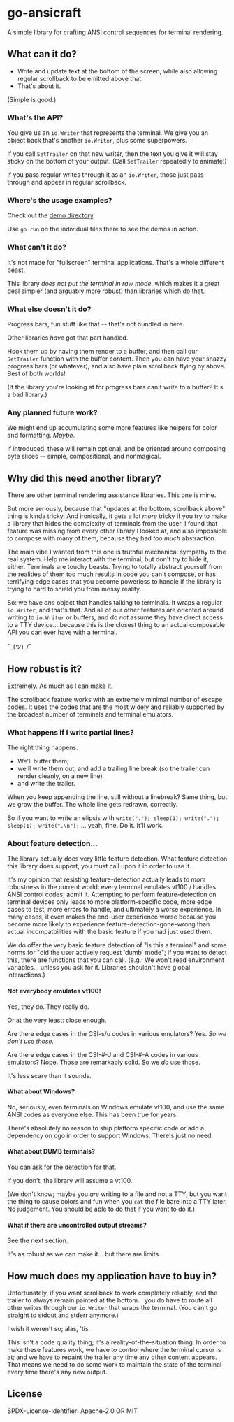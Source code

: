 go-ansicraft
============

A simple library for crafting ANSI control sequences for terminal rendering.


What can it do?
---------------

- Write and update text at the bottom of the screen, while also allowing regular scrollback to be emitted above that.
- That's about it.

(Simple is good.)

### What's the API?

You give us an `io.Writer` that represents the terminal.
We give you an object back that's another `io.Writer`, plus some superpowers.

If you call `SetTrailer` on that new writer, then the text you give it will stay sticky on the bottom of your output.
(Call `SetTrailer` repeatedly to animate!)

If you pass regular writes through it as an `io.Writer`, those just pass through and appear in regular scrollback.

### Where's the usage examples?

Check out the [demo directory](./demo/).

Use `go run` on the individual files there to see the demos in action.

### What can't it do?

It's not made for "fullscreen" terminal applications.  That's a whole different beast.

This library _does not put the terminal in raw mode_, which makes it a great deal simpler (and arguably more robust) than libraries which do that.

### What else doesn't it do?

Progress bars, fun stuff like that -- that's not bundled in here.

Other libraries _have_ got that part handled.

Hook them up by having them render to a buffer, and then call our `SetTrailer` function with the buffer content.
Then you can have your snazzy progress bars (or whatever), and also have plain scrollback flying by above.
Best of both worlds!

(If the library you're looking at for progress bars can't write to a buffer?  It's a bad library.)

### Any planned future work?

We might end up accumulating some more features like helpers for color and formatting.  _Maybe_.

If introduced, these will remain optional, and be oriented around composing byte slices -- simple, compositional, and nonmagical.



Why did this need another library?
----------------------------------

There are other terminal rendering assistance libraries.  This one is mine.

But more seriously, because that "updates at the bottom, scrollback above" thing is kinda tricky.
And ironically, it gets a lot *more* tricky if you try to make a library that hides the complexity of terminals from the user.
I found that feature was missing from every other library I looked at, and also impossible to compose with many of them, because they had _too much_ abstraction.

The main vibe I wanted from this one is truthful mechanical sympathy to the real system.
Help me interact with the terminal, but don't try to hide it, either.
Terminals are touchy beasts.
Trying to totally abstract yourself from the realities of them too much results in code you can't compose,
or has terrifying edge cases that you become powerless to handle if the library is trying to hard to shield you from messy reality.

So: we have *one* object that handles talking to terminals.
It wraps a regular `io.Writer`, and that's that.
And all of our other features are oriented around writing to `io.Writer` or buffers, and do *not* assume they have direct access to a TTY device...
because this is the closest thing to an actual composable API you can ever have with a terminal.

¯\_(ツ)_/¯



How robust is it?
-----------------

Extremely.  As much as I can make it.

The scrollback feature works with an extremely minimal number of escape codes.
It uses the codes that are the most widely and reliably supported by the broadest number of terminals and terminal emulators.

### What happens if I write partial lines?

The right thing happens.

- We'll buffer them;
- we'll write them out, and add a trailing line break (so the trailer can render cleanly, on a new line)
- and write the trailer.

When you keep appending the line, still without a linebreak?  Same thing, but we grow the buffer.
The whole line gets redrawn, correctly.

So if you want to write an elipsis with `write("."); sleep(1); write("."); sleep(1); write(".\n");` ... yeah, fine.
Do it.  It'll work.

### About feature detection...

The library actually does very little feature detection.
What feature detection this library does support, you must call upon it in order to use it.

It's my opinion that resisting feature-detection actually leads to *more* robustness in the current world:
every terminal emulates vt100 / handles ANSI control codes; admit it.
Attempting to perform feature-detection on terminal devices only leads to more platform-specific code, more edge cases to test, more errors to handle, and ultimately a worse experience.
In many cases, it even makes the end-user experience worse because you become more likely to experience feature-detection-gone-wrong than actual incompatbilities with the basic feature if you had just used them.

We do offer the very basic feature detection of "is this a terminal" and some norms for "did the user actively request 'dumb' mode";
if you want to detect this, there are functions that you can call.
(e.g.: We won't read environment variables... unless you ask for it.  Libraries shouldn't have global interactions.)

#### Not everybody emulates vt100!

Yes, they do.  They really do.

Or at the very least: close enough.

Are there edge cases in the CSI-s/u codes in various emulators?  Yes.  _So we don't use those._

Are there edge cases in the CSI-#-J and CSI-#-A codes in various emulators?  Nope.  Those are remarkably solid.  So we _do_ use those.

It's less scary than it sounds.

#### What about Windows?

No, seriously, even terminals on Windows emulate vt100, and use the same ANSI codes as everyone else.  This has been true for years.

There's absolutely no reason to ship platform specific code or add a dependency on cgo in order to support Windows.  There's just no need.

#### What about DUMB terminals?

You can ask for the detection for that.

If you don't, the library will assume a vt100.

(We don't know; maybe you *are* writing to a file and not a TTY, but you want the thing to cause colors and fun when you `cat` the file bare into a TTY later.  No judgement.  You should be able to do that if you want to do it.)

#### What if there are uncontrolled output streams?

See the next section.

It's as robust as we can make it... but there are limits.



How much does my application have to buy in?
--------------------------------------------

Unfortunately, if you want scrollback to work completely reliably, and the trailer to always remain painted at the bottom...
you do have to route all other writes through our `io.Writer` that wraps the terminal.
(You can't go straight to stdout and stderr anymore.)

I wish it weren't so; alas, 'tis.

This isn't a code quality thing; it's a reality-of-the-situation thing.
In order to make these features work, we have to control where the terminal cursor is at;
and we have to repaint the trailer any time any other content appears.
That means we need to do some work to maintain the state of the terminal every time there's any new output.



License
-------

SPDX-License-Identifier: Apache-2.0 OR MIT

